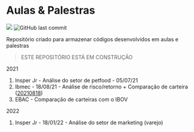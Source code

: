 # Aulas & Palestras

![](https://img.shields.io/github/commit-activity/w/Trading-com-Dados/tutoriais_publicos?style=flat)
![GitHub last commit](https://img.shields.io/github/last-commit/Trading-com-Dados/tutoriais_publicos)

Repositório criado para armazenar códigos desenvolvidos em aulas e palestras


> ESTE REPOSITÓRIO ESTÁ EM CONSTRUÇÃO

2021
1. Insper Jr - Análise do setor de petfood - 05/07/21
2. Ibmec - 18/08/21 - Análise de risco/retorno + Comparação de carteira ([20210818](https://github.com/victorncg/aulas_palestras/blob/main/20210818_C%C3%B3digo_Ibmec.ipynb]))
3. EBAC - Comparação de carteiras com o IBOV


2022
1. Insper Jr - 18/01/22 - Análise do setor de marketing (varejo) 


